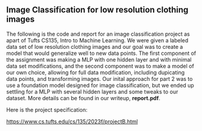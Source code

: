 ## Image Classification for low resolution clothing images

The following is the code and report for an image classification project as apart of Tufts CS135, Intro to Machine Learning. We were given a labeled data set of low resolution clothing images and our goal was to create a model that would generalize well to new data points. The first component of the assignment was making a MLP with one hidden layer and with minimal data set modifications, and the second component was to make a model of our own choice, allowing for full data modification, including dupicating data points, and transforming images. Our inital approach for part 2 was to use a foundation model designed for image classification, but we ended up settling for a MLP with several hidden layers and some tweaks to our dataset. More details can be found in our writeup, **report.pdf**. 

Here is the project specification:

https://www.cs.tufts.edu/cs/135/2023f/projectB.html
